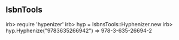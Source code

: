 IsbnTools
---------------------------------------------------------------------------------------------------------------------------
irb> require 'hypenizer'
irb> hyp = IsbnsTools::Hyphenizer.new
irb> hyp.Hyphenize("9783635266942")
=> 978-3-635-26694-2
